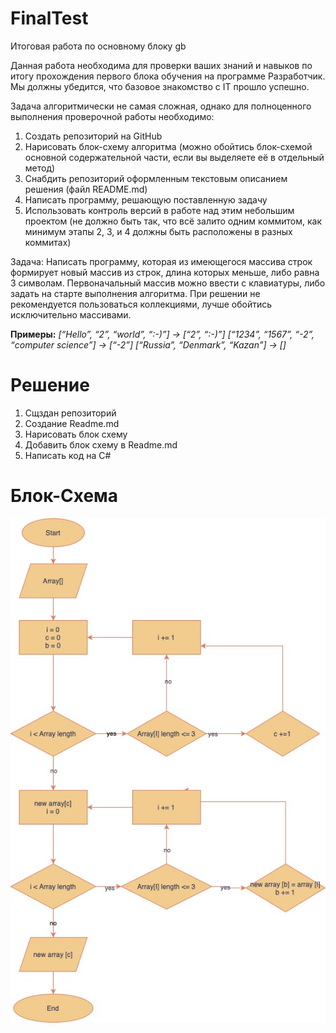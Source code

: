 # FinalTest
Итоговая работа по основному блоку gb

Данная работа необходима для проверки ваших знаний и навыков по итогу прохождения первого блока обучения на программе Разработчик. Мы должны убедится, что базовое знакомство с IT прошло успешно.

Задача алгоритмически не самая сложная, однако для полноценного выполнения проверочной работы необходимо:

1. Создать репозиторий на GitHub
2. Нарисовать блок-схему алгоритма (можно обойтись блок-схемой основной содержательной части, если вы выделяете её в отдельный метод)
3. Снабдить репозиторий оформленным текстовым описанием решения (файл README.md)
4. Написать программу, решающую поставленную задачу
5. Использовать контроль версий в работе над этим небольшим проектом (не должно быть так, что всё залито одним коммитом, как минимум этапы 2, 3, и 4 должны быть расположены в разных коммитах)

Задача: Написать программу, которая из имеющегося массива строк формирует новый массив из строк, длина которых меньше, либо равна 3 символам. Первоначальный массив можно ввести с клавиатуры, либо задать на старте выполнения алгоритма. При решении не рекомендуется пользоваться коллекциями, лучше обойтись исключительно массивами.

**Примеры:**
*[“Hello”, “2”, “world”, “:-)”] → [“2”, “:-)”]*
*[“1234”, “1567”, “-2”, “computer science”] → [“-2”]*
*[“Russia”, “Denmark”, “Kazan”] → []*


# Решение

1. Сщздан репозиторий
2. Cоздание Readme.md
3. Нарисовать блок схему
4. Добавить блок схему в Readme.md
5. Написать код на C#

# Блок-Схема
![изображение блок-схемы](https://github.com/PerchatkinaKsenia/FinalTest/blob/main/блок%20схема.jpg)
